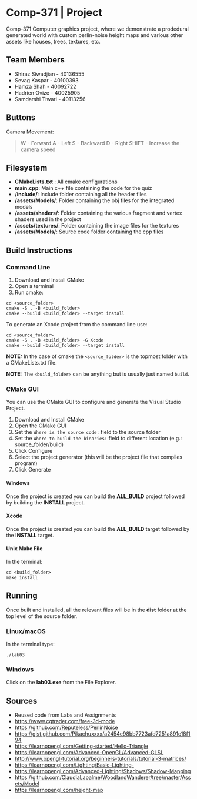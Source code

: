 # Comp-371 | Project

Comp-371 Computer graphics project, where we demonstrate a prodedural generated world with custom perlin-noise height maps and various other assets like houses, trees, textures, etc.


## Team Members
- Shiraz Siwadjian - 40136555
- Sevag Kaspar - 40100393
- Hamza Shah - 40092722
- Hadrien Ovize - 40025905
- Samdarshi Tiwari - 40113256


## Buttons
Camera Movement:
> W - Forward
> A - Left
> S - Backward
> D - Right
> SHIFT - Increase the camera speed


## Filesystem
- **CMakeLists.txt** : All cmake configurations
- **main.cpp**: Main c++ file containing the code for the quiz
- **/include/**: Include folder containing all the header files
- **/assets/Models/**: Folder containing the obj files for the integrated models
- **/assets/shaders/**: Folder containing the various fragment and vertex shaders used in the project
- **/assets/textures/**: Folder containing the image files for the textures
- **/assets/Models/**: Source code folder containing the cpp files


## Build Instructions

### Command Line

1. Download and Install CMake
2. Open a terminal
3. Run cmake:

```
cd <source_folder>
cmake -S . -B <build_folder>
cmake --build <build_folder> --target install
```

To generate an Xcode project from the command line use:

```
cd <source_folder>
cmake -S . -B <build_folder> -G Xcode
cmake --build <build_folder> --target install
```


**NOTE:** In the case of cmake the `<source_folder>` is the topmost folder with
a CMakeLists.txt file.

**NOTE:** The `<build_folder>` can be anything but is usually just named `build`.


### CMake GUI

You can use the CMake GUI to configure and generate the Visual Studio Project.

1. Download and Install CMake
2. Open the CMake GUI
3. Set the `Where is the source code:` field to the source folder
4. Set the `Where to build the binaries:` field to different location (e.g.: source_folder/build)
5. Click Configure
6. Select the project generator (this will be the project file that compiles program)
7. Click Generate

#### Windows

Once the project is created you can build the **ALL_BUILD** project followed by
building the **INSTALL** project.

#### Xcode

Once the project is created you can build the **ALL_BUILD** target followed by
the **INSTALL** target.

#### Unix Make File

In the terminal:

```
cd <build_folder>
make install
```


## Running

Once built and installed, all the relevant files will be in the **dist** folder
at the top level of the source folder.

### Linux/macOS

In the terminal type:

```
./lab03
```

### Windows

Click on the **lab03.exe** from the File Explorer.



## Sources
- Reused code from Labs and Assignments
- https://www.cgtrader.com/free-3d-mode
- https://github.com/Reputeless/PerlinNoise
- https://gist.github.com/Pikachuxxxx/a2454e98bb7723afd7251a891c18f194
- https://learnopengl.com/Getting-started/Hello-Triangle
- https://learnopengl.com/Advanced-OpenGL/Advanced-GLSL
- http://www.opengl-tutorial.org/beginners-tutorials/tutorial-3-matrices/
- https://learnopengl.com/Lighting/Basic-Lighting-
- https://learnopengl.com/Advanced-Lighting/Shadows/Shadow-Mapping
- https://github.com/ClaudiaLapalme/WoodlandWanderer/tree/master/Assets/Model
- https://learnopengl.com/height-map
